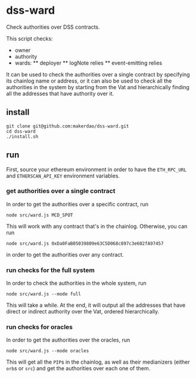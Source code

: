 # dss-ward

Check authorities over DSS contracts.

This script checks:

* owner
* authority
* wards:
** deployer
** logNote relies
** event-emitting relies

It can be used to check the authorities over a single contract by specifying its
chainlog name or address, or it can also be used to check all the authorities in
the system by starting from the Vat and hierarchically finding all the addresses
that have authority over it.

## install

```
git clone git@github.com:makerdao/dss-ward.git
cd dss-ward
./install.sh
```

## run

First, source your ethereum environment in order to have the `ETH_RPC_URL` and
`ETHERSCAN_API_KEY` environment variables.

### get authorities over a single contract

In order to get the authorities over a specific contract, run

```
node src/ward.js MCD_SPOT
```

This will work with any contract that's in the chainlog. Otherwise, you can run

```
node src/ward.js 0xDa0FaB05039809e63C5D068c897c3e602fA97457
```
in order to get the authorities over any contract.

### run checks for the full system

In order to check the authorities in the whole system, run

```
node src/ward.js --mode full
```

This will take a while. At the end, it will output all the  addresses that have
direct or indirect authority over the Vat, ordered hierarchically.

### run checks for oracles

In order to get the authorities over the oracles, run

```
node src/ward.js --mode oracles
```

This will get all the `PIP`s in the chainlog, as well as their medianizers
(either `orb`s or `src`) and get the authorities over each one of them.
